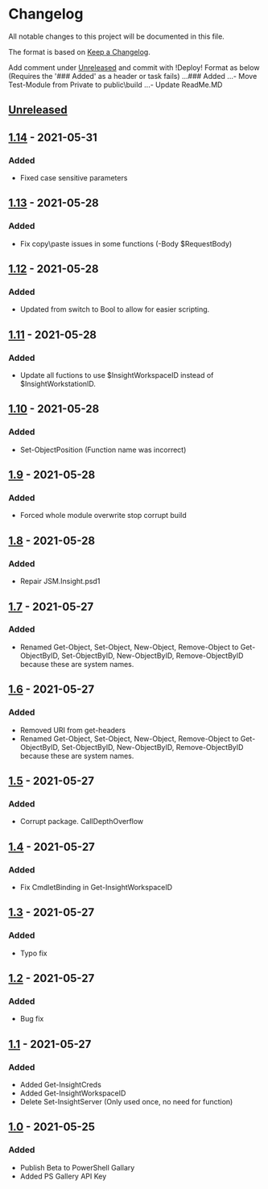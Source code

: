 # Changelog
All notable changes to this project will be documented in this file.

The format is based on [Keep a Changelog](https://keepachangelog.com/en/1.0.0/).

Add comment under [Unreleased] and commit with !Deploy!
Format as below (Requires the '### Added' as a header or task fails)
...### Added
...- Move Test-Module from Private to public\build
...- Update ReadMe.MD

## [Unreleased]

## [1.14] - 2021-05-31
### Added
- Fixed case sensitive parameters 

## [1.13] - 2021-05-28
### Added
- Fix copy\paste issues in some functions (-Body $RequestBody)

## [1.12] - 2021-05-28
### Added
- Updated from switch to Bool to allow for easier scripting. 

## [1.11] - 2021-05-28
### Added
- Update all fuctions to use $InsightWorkspaceID instead of $InsightWorkstationID.

## [1.10] - 2021-05-28
### Added
- Set-ObjectPosition (Function name was incorrect)

## [1.9] - 2021-05-28
### Added
- Forced whole module overwrite stop corrupt build

## [1.8] - 2021-05-28
### Added
- Repair JSM.Insight.psd1

## [1.7] - 2021-05-27
### Added
- Renamed Get-Object, Set-Object, New-Object, Remove-Object to Get-ObjectByID, Set-ObjectByID, New-ObjectByID, Remove-ObjectByID because these are system names.

## [1.6] - 2021-05-27
### Added
- Removed URI from get-headers
- Renamed Get-Object, Set-Object, New-Object, Remove-Object to Get-ObjectByID, Set-ObjectByID, New-ObjectByID, Remove-ObjectByID because these are system names.


## [1.5] - 2021-05-27
### Added
- Corrupt package. CallDepthOverflow

## [1.4] - 2021-05-27
### Added
- Fix CmdletBinding in Get-InsightWorkspaceID

## [1.3] - 2021-05-27
### Added
- Typo fix

## [1.2] - 2021-05-27
### Added
- Bug fix

## [1.1] - 2021-05-27
### Added
- Added Get-InsightCreds
- Added Get-InsightWorkspaceID
- Delete Set-InsightServer (Only used once, no need for function)

## [1.0] - 2021-05-25
### Added
- Publish Beta to PowerShell Gallary
- Added PS Gallery API Key 

[Unreleased]: https://github.com/DamagedDingo/JSM.Insight/compare/1.14..HEAD
[1.14]: https://github.com/DamagedDingo/JSM.Insight/compare/1.13..1.14
[1.13]: https://github.com/DamagedDingo/JSM.Insight/compare/1.12..1.13
[1.12]: https://github.com/DamagedDingo/JSM.Insight/compare/1.11..1.12
[1.11]: https://github.com/DamagedDingo/JSM.Insight/compare/1.10..1.11
[1.10]: https://github.com/DamagedDingo/JSM.Insight/compare/1.9..1.10
[1.9]: https://github.com/DamagedDingo/JSM.Insight/compare/1.8..1.9
[1.8]: https://github.com/DamagedDingo/JSM.Insight/compare/1.7..1.8
[1.7]: https://github.com/DamagedDingo/JSM.Insight/compare/1.6..1.7
[1.6]: https://github.com/DamagedDingo/JSM.Insight/compare/1.5..1.6
[1.5]: https://github.com/DamagedDingo/JSM.Insight/compare/1.4..1.5
[1.4]: https://github.com/DamagedDingo/JSM.Insight/compare/1.3..1.4
[1.3]: https://github.com/DamagedDingo/JSM.Insight/compare/1.2..1.3
[1.2]: https://github.com/DamagedDingo/JSM.Insight/compare/1.1..1.2
[1.1]: https://github.com/DamagedDingo/JSM.Insight/compare/1.0..1.1
[1.0]: https://github.com/DamagedDingo/JSM.Insight/tree/1.0
